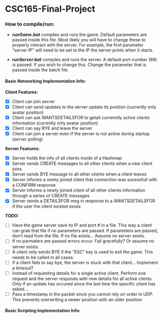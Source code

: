 # CSC165-Final-Project

### How to compile/run:

* ***runGame.bat*** compiles and runs the game. Default parameters are passed inside this file. Most likely you will have to change these to properly interact with the server. For example, the first parameter "server IP" will need to be set to the IP the server prints when it starts.

* ***runServer.bat*** compiles and runs the server. A default port number (89) is passed. If you wish to change this. Change the parameter that is passed inside the batch file.


#### **Basic Networking Implementation Info:**
**Client Features:**
- [x] Client can join server
- [x] Client can send updates to the server update its position (currently only avatar position)
- [x] Client can ask WANTSDETAILSFOR to getall currenntly active clients information (currently only avatar position)
- [x] Client can say BYE and leave the server
- [x] Client can join a server even if the server is not active during startup (server polling)

**Server Features:**
- [x] Server holds the info of all clients inside of a Hashmap
- [x] Server sends CREATE messages to all other clients when a new client joins
- [x] Server sends BYE message to all other clients when a client leaves
- [x] Server informs a newly joined client that connection was sucessfull with a CONFIRM response
- [x] Server informs a newly joined client of all other clients information through a series of CREATE messages
- [x] Server sends a DETAILSFOR msg in response to a WANTSDETAILSFOR if the user the client existed exists

**TODO:**
- [ ] Have the game server save its IP and port # in a file. This way a client can grab that file if no parameters are passed. If parameters are passed, don't read from the file. If no file exists... Assume no server exists.
- [ ] If no parmaters are passed errors occur. Fail gracefully? Or assume no server exists.
- [ ] A client only sends BYE if the "ESC" key is used to exit the game. This needs to be called in all cases.
- [ ] If a client fails to say bye, the server is stuck with that client... Implement a timeout?
- [ ] Instead of requesting details for a single active client. Perform one request and the server responds with new details for all active clients. Only if an update has occured since the last time the specific client has asked...
- [ ] Pass a timestamp in the packet since you cannot rely on order in UDP. This prevents overwriting a newer position with an older position

#### **Basic Scripting Implementation Info:**